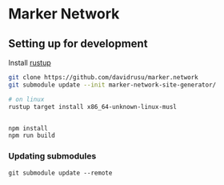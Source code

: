 # Marker Network

## Setting up for development

Install [rustup](https://rustup.rs/)

```bash
git clone https://github.com/davidrusu/marker.network
git submodule update --init marker-network-site-generator/

# on linux
rustup target install x86_64-unknown-linux-musl


npm install
npm run build
```

### Updating submodules

```
git submodule update --remote
```

